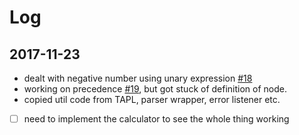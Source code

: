 # Log

## 2017-11-23

- dealt with negative number using unary expression [#18](https://github.com/at15/reika/issues/18)
- working on precedence [#19](https://github.com/at15/reika/issues/19), but got stuck of definition of node.
- copied util code from TAPL, parser wrapper, error listener etc.
- [ ] need to implement the calculator to see the whole thing working